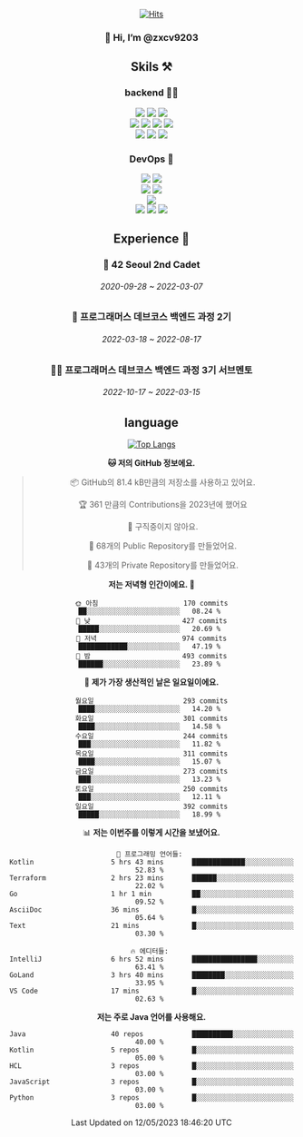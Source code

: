<div align="center">

[![Hits](https://hits.seeyoufarm.com/api/count/incr/badge.svg?url=https%3A%2F%2Fgithub.com%2Fzxcv9203%2Fhit-counter&count_bg=%23FF7272&title_bg=%23324C2E&icon=codeigniter.svg&icon_color=%23DD5B5B&title=%EB%B0%A9%EB%AC%B8%EC%9E%90&edge_flat=false)](https://hits.seeyoufarm.com)
  
### 👋 Hi, I’m @zxcv9203

## Skils ⚒️
### backend 🧑‍💻
  
<img src="https://img.shields.io/badge/Java-FF6600?style=flat-square&logo=buymeacoffee&logoColor=white"/>
<img src="https://img.shields.io/badge/Go-0099FF?style=flat-square&logo=go&logoColor=white"/>
<img src="https://img.shields.io/badge/Kotlin-7F52FF?style=flat-square&logo=kotlin&logoColor=white"/>
  
  
<br />
  
<img src="https://img.shields.io/badge/Spring-339933?style=flat-square&logo=Spring&logoColor=white"/>
<img src="https://img.shields.io/badge/Spring Boot-339933?style=flat-square&logo=Spring Boot&logoColor=white"/>
<img src="https://img.shields.io/badge/Spring Security-339933?style=flat-square&logo=Spring Security&logoColor=white"/>
  
<img src="https://img.shields.io/badge/Spring Data JPA-339933?style=flat-square&logo=Hibernate&logoColor=white"/>

<br />
  
  <img src="https://img.shields.io/badge/mysql-0099FF?style=flat-square&logo=mysql&logoColor=white"/>
  <img src="https://img.shields.io/badge/mariadb-0099FF?style=flat-square&logo=mariadb&logoColor=white"/>
  <img src="https://img.shields.io/badge/mongoDB-47A248?style=flat-square&logo=mongodb&logoColor=white"/>
  
  
### DevOps 🚀
  
  <img src="https://img.shields.io/badge/docker-2496ED?style=flat-square&logo=docker&logoColor=white"/>
  <img src="https://img.shields.io/badge/kubernetes-326CE5?style=flat-square&logo=kubernetes&logoColor=white"/>
  
  <br />
  
  <img src="https://img.shields.io/badge/Github Actions-2088FF?style=flat-square&logo=githubactions&logoColor=white"/>
  <img src="https://img.shields.io/badge/Jenkins-D24939?style=flat-square&logo=jenkins&logoColor=white"/>
  
  
  <br />
  <img src="https://img.shields.io/badge/terraform-7B42BC?style=flat-square&logo=terraform&logoColor=white"/>
  
  <br />
  <img src="https://img.shields.io/badge/Amazon AWS-232F3E?style=flat-square&logo=Amazon AWS&logoColor=white"/>

  <img src="https://img.shields.io/badge/GCP-4285F4?style=flat-square&logo=googlecloud&logoColor=white"/>
  <img src="https://img.shields.io/badge/NCP-03C75A?style=flat-square&logo=naver&logoColor=white"/>
  
  
  
## Experience 🏃
  
### 🏫 42 Seoul 2nd Cadet
  ###### 2020-09-28 ~ 2022-03-07
  
### 🏫 프로그래머스 데브코스 백엔드 과정 2기 
  ###### 2022-03-18 ~ 2022-08-17
  
### 🧑‍🏫 프로그래머스 데브코스 백엔드 과정 3기 서브멘토 
  ###### 2022-10-17 ~ 2022-03-15

## language

[![Top Langs](https://github-readme-stats.vercel.app/api/top-langs/?username=zxcv9203&hide=html&exclude_repo=zxcv9203.github.io,golB&theme=grate-gatsby)](https://github.com/zxcv9203/github-readme-stats)
  
<!--START_SECTION:waka-->
**🐱 저의 GitHub 정보에요.** 

> 📦 GitHub의 81.4 kB만큼의 저장소를 사용하고 있어요. 
 > 
> 🏆 361 만큼의 Contributions을 2023년에 했어요
 > 
> 🚫 구직중이지 않아요.
 > 
> 📜 68개의 Public Repository를 만들었어요. 
 > 
> 🔑 43개의 Private Repository를 만들었어요. 
 > 
**저는 저녁형 인간이에요. 🦉** 

```text
🌞 아침                     170 commits         ██░░░░░░░░░░░░░░░░░░░░░░░   08.24 % 
🌆 낮　                     427 commits         █████░░░░░░░░░░░░░░░░░░░░   20.69 % 
🌃 저녁                     974 commits         ████████████░░░░░░░░░░░░░   47.19 % 
🌙 밤　                     493 commits         ██████░░░░░░░░░░░░░░░░░░░   23.89 % 
```
📅 **제가 가장 생산적인 날은 일요일이에요.** 

```text
월요일                      293 commits         ████░░░░░░░░░░░░░░░░░░░░░   14.20 % 
화요일                      301 commits         ████░░░░░░░░░░░░░░░░░░░░░   14.58 % 
수요일                      244 commits         ███░░░░░░░░░░░░░░░░░░░░░░   11.82 % 
목요일                      311 commits         ████░░░░░░░░░░░░░░░░░░░░░   15.07 % 
금요일                      273 commits         ███░░░░░░░░░░░░░░░░░░░░░░   13.23 % 
토요일                      250 commits         ███░░░░░░░░░░░░░░░░░░░░░░   12.11 % 
일요일                      392 commits         █████░░░░░░░░░░░░░░░░░░░░   18.99 % 
```


📊 **저는 이번주를 이렇게 시간을 보냈어요.** 

```text
💬 프로그래밍 언어들: 
Kotlin                   5 hrs 43 mins       █████████████░░░░░░░░░░░░   52.83 % 
Terraform                2 hrs 23 mins       ██████░░░░░░░░░░░░░░░░░░░   22.02 % 
Go                       1 hr 1 min          ██░░░░░░░░░░░░░░░░░░░░░░░   09.52 % 
AsciiDoc                 36 mins             █░░░░░░░░░░░░░░░░░░░░░░░░   05.64 % 
Text                     21 mins             █░░░░░░░░░░░░░░░░░░░░░░░░   03.30 % 

🔥 에디터들: 
IntelliJ                 6 hrs 52 mins       ████████████████░░░░░░░░░   63.41 % 
GoLand                   3 hrs 40 mins       ████████░░░░░░░░░░░░░░░░░   33.95 % 
VS Code                  17 mins             █░░░░░░░░░░░░░░░░░░░░░░░░   02.63 % 
```

**저는 주로 Java 언어를 사용해요.** 

```text
Java                     40 repos            ██████████░░░░░░░░░░░░░░░   40.00 % 
Kotlin                   5 repos             █░░░░░░░░░░░░░░░░░░░░░░░░   05.00 % 
HCL                      3 repos             █░░░░░░░░░░░░░░░░░░░░░░░░   03.00 % 
JavaScript               3 repos             █░░░░░░░░░░░░░░░░░░░░░░░░   03.00 % 
Python                   3 repos             █░░░░░░░░░░░░░░░░░░░░░░░░   03.00 % 
```




 Last Updated on 12/05/2023 18:46:20 UTC
<!--END_SECTION:waka-->
  
</div>

